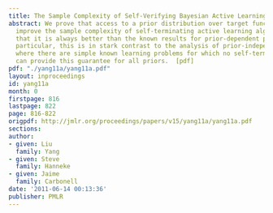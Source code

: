 ```yaml
---
title: The Sample Complexity of Self-Verifying Bayesian Active Learning
abstract: We prove that access to a prior distribution over target functions can dramatically
  improve the sample complexity of self-terminating active learning algorithms, so
  that it is always better than the known results for prior-dependent passive learning.  In
  particular, this is in stark contrast to the analysis of prior-independent algorithms,
  where there are simple known learning problems for which no self-terminating algorithm
  can provide this guarantee for all priors.  [pdf]
pdf: "./yang11a/yang11a.pdf"
layout: inproceedings
id: yang11a
month: 0
firstpage: 816
lastpage: 822
page: 816-822
origpdf: http://jmlr.org/proceedings/papers/v15/yang11a/yang11a.pdf
sections: 
author:
- given: Liu
  family: Yang
- given: Steve
  family: Hanneke
- given: Jaime
  family: Carbonell
date: '2011-06-14 00:13:36'
publisher: PMLR
---
```

